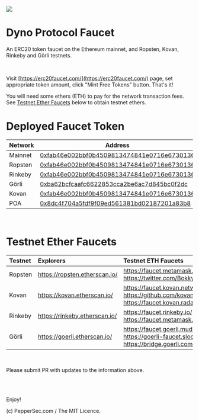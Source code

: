 ![](https://raw.githubusercontent.com/peppersec/erc20faucet/master/front/static/ERC20%20Token%20Faucet.jpg)

# Dyno Protocol Faucet

An ERC20 token faucet on the Ethereum mainnet, and Ropsten, Kovan, Rinkeby and Görli testnets.

<br />

Visit [https://erc20faucet.com/](https://erc20faucet.com/) page, set appropriate token amount, click "Mint Free Tokens" button. That's it!

You will need some ethers (ETH) to pay for the network transaction fees. See [Testnet Ether Faucets](#testnet-ether-faucets) below to obtain testnet ethers.

# Deployed Faucet Token

| Network  | Address |
| ------------- | ------------- |
| Mainnet  | [0xfab46e002bbf0b4509813474841e0716e6730136](https://etherscan.io/token/0xfab46e002bbf0b4509813474841e0716e6730136)  |
| Ropsten  | [0xfab46e002bbf0b4509813474841e0716e6730136](https://ropsten.etherscan.io/token/0xfab46e002bbf0b4509813474841e0716e6730136)  |
| Rinkeby  | [0xfab46e002bbf0b4509813474841e0716e6730136](https://rinkeby.etherscan.io/token/0xfab46e002bbf0b4509813474841e0716e6730136)  |
| Görli  | [0xba62bcfcaafc6622853cca2be6ac7d845bc0f2dc](https://goerli.etherscan.io/address/0xba62bcfcaafc6622853cca2be6ac7d845bc0f2dc)  |
| Kovan  | [0xfab46e002bbf0b4509813474841e0716e6730136](https://kovan.etherscan.io/token/0xfab46e002bbf0b4509813474841e0716e6730136)  |
| POA  | [0x8dc4f704a5fdf9f09ed561381bd02187201a83b8](https://blockscout.com/poa/core/tokens/0x8dc4f704a5fdf9f09ed561381bd02187201a83b8/token_transfers)  |

<br />

# Testnet Ether Faucets

Testnet   | Explorers                     | Testnet ETH Faucets
:-------- |:----------------------------- |:-------------------------
Ropsten   | https://ropsten.etherscan.io/ | https://faucet.metamask.io/<br />https://twitter.com/BokkyPooBah/status/1099498823699714048
Kovan     | https://kovan.etherscan.io/   | https://faucet.kovan.network/<br />https://github.com/kovan-testnet/faucet<br />https://faucet.kovan.radarrelay.com/
Rinkeby   | https://rinkeby.etherscan.io/ | https://faucet.rinkeby.io/<br />https://faucet.metamask.io/
Görli     | https://goerli.etherscan.io/  | https://faucet.goerli.mudit.blog/<br />https://goerli-faucet.slock.it/<br />https://bridge.goerli.com/

<br />

Please submit PR with updates to the information above.

<br />

<br />

Enjoy!

(c) PepperSec.com / The MIT Licence.
